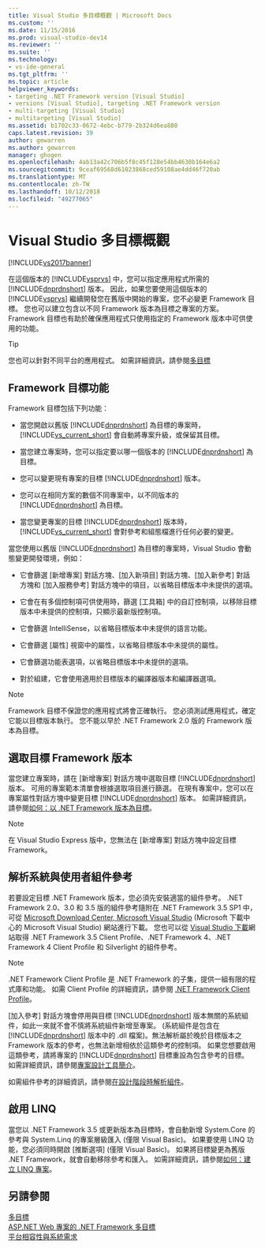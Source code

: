 ```yaml
---
title: Visual Studio 多目標概觀 | Microsoft Docs
ms.custom: ''
ms.date: 11/15/2016
ms.prod: visual-studio-dev14
ms.reviewer: ''
ms.suite: ''
ms.technology:
- vs-ide-general
ms.tgt_pltfrm: ''
ms.topic: article
helpviewer_keywords:
- targeting .NET Framework version [Visual Studio]
- versions [Visual Studio], targeting .NET Framework version
- multi-targeting [Visual Studio]
- multitargeting [Visual Studio]
ms.assetid: b1702c33-0672-4ebc-b779-2b324d6ea880
caps.latest.revision: 39
author: gewarren
ms.author: gewarren
manager: ghogen
ms.openlocfilehash: 4ab13a42c706b5f8c45f128e54bb4630b164e6a2
ms.sourcegitcommit: 9ceaf69568d61023868ced59108ae4dd46f720ab
ms.translationtype: MT
ms.contentlocale: zh-TW
ms.lasthandoff: 10/12/2018
ms.locfileid: "49277065"
---
```

# <a name="visual-studio-multi-targeting-overview"></a>Visual Studio 多目標概觀
[!INCLUDE[vs2017banner](../includes/vs2017banner.md)]

在這個版本的 [!INCLUDE[vsprvs](../includes/vsprvs-md.md)] 中，您可以指定應用程式所需的 [!INCLUDE[dnprdnshort](../includes/dnprdnshort-md.md)] 版本。 因此，如果您要使用這個版本的 [!INCLUDE[vsprvs](../includes/vsprvs-md.md)] 繼續開發您在舊版中開始的專案，您不必變更 Framework 目標。 您也可以建立包含以不同 Framework 版本為目標之專案的方案。 Framework 目標也有助於確保應用程式只使用指定的 Framework 版本中可供使用的功能。  
  
> [!TIP]
>  您也可以針對不同平台的應用程式。 如需詳細資訊，請參閱[多目標](../msbuild/msbuild-multitargeting-overview.md)  
  
## <a name="framework-targeting-features"></a>Framework 目標功能  
 Framework 目標包括下列功能：  
  
-   當您開啟以舊版 [!INCLUDE[dnprdnshort](../includes/dnprdnshort-md.md)] 為目標的專案時，[!INCLUDE[vs_current_short](../includes/vs-current-short-md.md)] 會自動將專案升級，或保留其目標。  
  
-   當您建立專案時，您可以指定要以哪一個版本的 [!INCLUDE[dnprdnshort](../includes/dnprdnshort-md.md)] 為目標。  
  
-   您可以變更現有專案的目標 [!INCLUDE[dnprdnshort](../includes/dnprdnshort-md.md)] 版本。  
  
-   您可以在相同方案的數個不同專案中，以不同版本的 [!INCLUDE[dnprdnshort](../includes/dnprdnshort-md.md)] 為目標。  
  
-   當您變更專案的目標 [!INCLUDE[dnprdnshort](../includes/dnprdnshort-md.md)] 版本時，[!INCLUDE[vs_current_short](../includes/vs-current-short-md.md)] 會對參考和組態檔進行任何必要的變更。  
  
 當您使用以舊版 [!INCLUDE[dnprdnshort](../includes/dnprdnshort-md.md)] 為目標的專案時，Visual Studio 會動態變更開發環境，例如：  
  
-   它會篩選 [新增專案] 對話方塊、[加入新項目] 對話方塊、[加入新參考] 對話方塊和 [加入服務參考] 對話方塊中的項目，以省略目標版本中未提供的選項。  
  
-   它會在有多個控制項可供使用時，篩選 [工具箱] 中的自訂控制項，以移除目標版本中未提供的控制項，只顯示最新版控制項。  
  
-   它會篩選 IntelliSense，以省略目標版本中未提供的語言功能。  
  
-   它會篩選 [屬性] 視窗中的屬性，以省略目標版本中未提供的屬性。  
  
-   它會篩選功能表選項，以省略目標版本中未提供的選項。  
  
-   對於組建，它會使用適用於目標版本的編譯器版本和編譯器選項。  
  
> [!NOTE]
>  Framework 目標不保證您的應用程式將會正確執行。 您必須測試應用程式，確定它能以目標版本執行。 您不能以早於 .NET Framework 2.0 版的 Framework 版本為目標。  
  
## <a name="selecting-a-target-framework-version"></a>選取目標 Framework 版本  
 當您建立專案時，請在 [新增專案] 對話方塊中選取目標 [!INCLUDE[dnprdnshort](../includes/dnprdnshort-md.md)] 版本。 可用的專案範本清單會根據選取項目進行篩選。 在現有專案中，您可以在專案屬性對話方塊中變更目標 [!INCLUDE[dnprdnshort](../includes/dnprdnshort-md.md)] 版本。 如需詳細資訊，請參閱[如何：以 .NET Framework 版本為目標](../ide/how-to-target-a-version-of-the-dotnet-framework.md)。  
  
> [!NOTE]
>  在 Visual Studio Express 版中，您無法在 [新增專案] 對話方塊中設定目標 Framework。  
  
## <a name="resolving-system-and-user-assembly-references"></a>解析系統與使用者組件參考  
 若要設定目標 .NET Framework 版本，您必須先安裝適當的組件參考。 .NET Framework 2.0、3.0 和 3.5 版的組件參考隨附在 .NET Framework 3.5 SP1 中，可從 [Microsoft Download Center, Microsoft Visual Studio](http://go.microsoft.com/fwlink/?LinkId=227602) (Microsoft 下載中心的 Microsoft Visual Studio) 網站進行下載。 您也可以從 [Visual Studio 下載](http://go.microsoft.com/fwlink/?LinkId=179687)網站取得 .NET Framework 3.5 Client Profile、.NET Framework 4、.NET Framework 4 Client Profile 和 Silverlight 的組件參考。  
  
> [!NOTE]
>  .NET Framework Client Profile 是 .NET Framework 的子集，提供一組有限的程式庫和功能。 如需 Client Profile 的詳細資訊，請參閱 [.NET Framework Client Profile](http://msdn.microsoft.com/library/f0219919-1f02-4588-8704-327a62fd91f1)。  
  
 [加入參考] 對話方塊會停用與目標 [!INCLUDE[dnprdnshort](../includes/dnprdnshort-md.md)] 版本無關的系統組件，如此一來就不會不慎將系統組件新增至專案。 (系統組件是包含在 [!INCLUDE[dnprdnshort](../includes/dnprdnshort-md.md)] 版本中的 .dll 檔案)。無法解析屬於晚於目標版本之 Framework 版本的參考，也無法新增相依於這類參考的控制項。 如果您想要啟用這類參考，請將專案的 [!INCLUDE[dnprdnshort](../includes/dnprdnshort-md.md)] 目標重設為包含參考的目標。  如需詳細資訊，請參閱[專案設計工具簡介](http://msdn.microsoft.com/en-us/898dd854-c98d-430c-ba1b-a913ce3c73d7)。  
  
 如需組件參考的詳細資訊，請參閱[在設計階段時解析組件](../msbuild/resolving-assemblies-at-design-time.md)。  
  
## <a name="enabling-linq"></a>啟用 LINQ  
 當您以 .NET Framework 3.5 或更新版本為目標時，會自動新增 System.Core 的參考與 System.Linq 的專案層級匯入 (僅限 Visual Basic)。 如果要使用 LINQ 功能，您必須同時開啟 [推斷選項] (僅限 Visual Basic)。 如果將目標變更為舊版 .NET Framework，就會自動移除參考和匯入。 如需詳細資訊，請參閱[如何：建立 LINQ 專案](http://msdn.microsoft.com/library/a929e653-09a3-44be-881f-68ca33f192b2)。  
  
## <a name="see-also"></a>另請參閱  
 [多目標](../msbuild/msbuild-multitargeting-overview.md)   
 [ASP.NET Web 專案的 .NET Framework 多目標](http://msdn.microsoft.com/library/8b8145a9-62f6-4fc4-8a83-47b0487cbe76)   
 [平台相容性與系統需求](http://www.microsoft.com/visualstudio/eng/products/compatibility)



